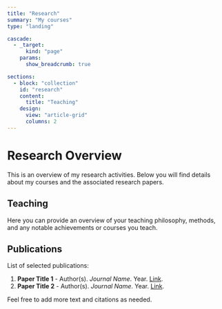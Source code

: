 ```yaml
---
title: "Research"
summary: "My courses"
type: "landing"

cascade:
  - _target:
      kind: "page"
    params:
      show_breadcrumb: true

sections:
  - block: "collection"
    id: "research"
    content:
      title: "Teaching"
    design:
      view: "article-grid"
      columns: 2
---
```


# Research Overview

This is an overview of my research activities. Below you will find details about my courses and the associated research papers.

## Teaching

Here you can provide an overview of your teaching philosophy, methods, and any notable achievements or courses you teach.

## Publications

List of selected publications:

1. **Paper Title 1** - Author(s). *Journal Name*. Year. [Link](#).
2. **Paper Title 2** - Author(s). *Journal Name*. Year. [Link](#).

Feel free to add more text and citations as needed.
